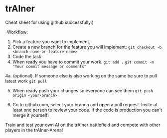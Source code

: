 # trAIner

Cheat sheet for using github successfully:)

-Workflow:

1. Pick a feature you want to implement.
2. Create a new branch for the feature you will implement:
```git checkout -b <branch-name-or-feature-name>```
3. Code the task
4. When ready you have to commit your work.
```git add .```
```git commit -m "Your commit message or comments"```

4a. (optional). If someone else is also working on the same be sure to pull latest work
```git pull```

5. When ready push your changes so everyone can see them
```git push origin <your-branch>```

6. Go to github.com, select your branch and open a pull request. Invite at least one person to review your code. If the code is production you can't merge it yourself!


Train and test your own AI on the trAIner battlefield and compete with other players in the trAIner-Arena!
